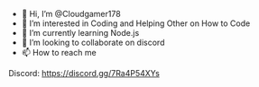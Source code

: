 - 👋 Hi, I’m @Cloudgamer178
- 👀 I’m interested in Coding and Helping Other on How to Code
- 🌱 I’m currently learning Node.js
- 💞️ I’m looking to collaborate on discord
- 📫 How to reach me 

Discord: https://discord.gg/7Ra4P54XYs

<!---
Cloudgamer178/Cloudgamer178 is a ✨ special ✨ repository because its `README.md` (this file) appears on your GitHub profile.
You can click the Preview link to take a look at your changes.
--->
